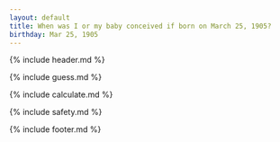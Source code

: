 ```yaml
---
layout: default
title: When was I or my baby conceived if born on March 25, 1905?
birthday: Mar 25, 1905
---
```


{% include header.md %}

{% include guess.md %}

{% include calculate.md %}

{% include safety.md %}

{% include footer.md %}



